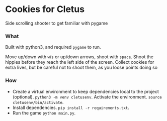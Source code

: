 # Cookies for Cletus 
Side scrolling shooter to get familiar with pygame

### What
Built with python3, and required `pygame` to run.

Move up/down with `w`/`s` or up/down arrows, shoot
with `space`. Shoot the hippies before they reach the
left side of the screen. Collect cookies for extra lives,
but be careful not to shoot them, as you loose points doing so


### How
- Create a virtual environment to keep dependencies local to the project
  (optional). `python3 -m venv cletusenv`. Activate the environment. `source
  cletusenv/bin/activate`.
- Install dependencies. `pip install -r requirements.txt`.
- Run the game `python main.py`.
